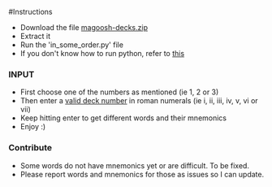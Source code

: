 #Instructions

  - Download the file [magoosh-decks.zip](https://github.com/saip009/gre-words/blob/master/Magoosh/magoosh-decks.zip)
  - Extract it
  - Run the 'in_some_order.py' file
  - If you don't know how to run python, refer to [this](https://github.com/saip009/gre-words)

### INPUT
  - First choose one of the numbers as mentioned (ie 1, 2 or 3)
  - Then enter a [valid deck number](https://gre.magoosh.com/flashcards/vocabulary/decks) in roman numerals (ie i, ii, iii, iv, v, vi or vii)
  - Keep hitting enter to get different words and their mnemonics 
  - Enjoy :)
 

### Contribute
  - Some words do not have mnemonics yet or are difficult. To be fixed.
  - Please report words and mnemonics for those as issues so I can update.

